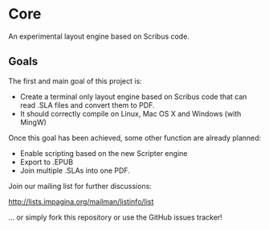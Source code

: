 # Core


An experimental layout engine based on Scribus code. 


## Goals

The first and main goal of this project is:

- Create a terminal only layout engine based on Scribus code that can read .SLA files and convert them to PDF.
- It should correctly compile on Linux, Mac OS X and Windows (with MingW)

Once this goal has been achieved, some other function are already planned:

- Enable scripting based on the new Scripter engine
- Export to .EPUB
- Join multiple .SLAs into one PDF.



Join our mailing list for further discussions:

http://lists.impagina.org/mailman/listinfo/list

... or simply fork this repository or use the GitHub issues tracker!
